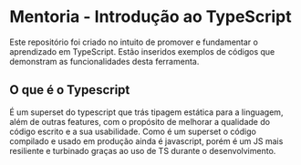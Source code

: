# Mentoria - Introdução ao TypeScript

Este repositório foi criado no intuito de promover e fundamentar o aprendizado em TypeScript. Estão inseridos exemplos de códigos que demonstram as 
funcionalidades desta ferramenta. 

## O que é o Typescript

É um superset do typescript que trás tipagem estática para a linguagem, além de outras features, com o propósito de melhorar a qualidade do código escrito e a sua usabilidade. Como é um superset o código compilado e usado em produção ainda é javascript, porém é um JS mais resiliente e turbinado graças ao uso de TS durante o desenvolvimento.
